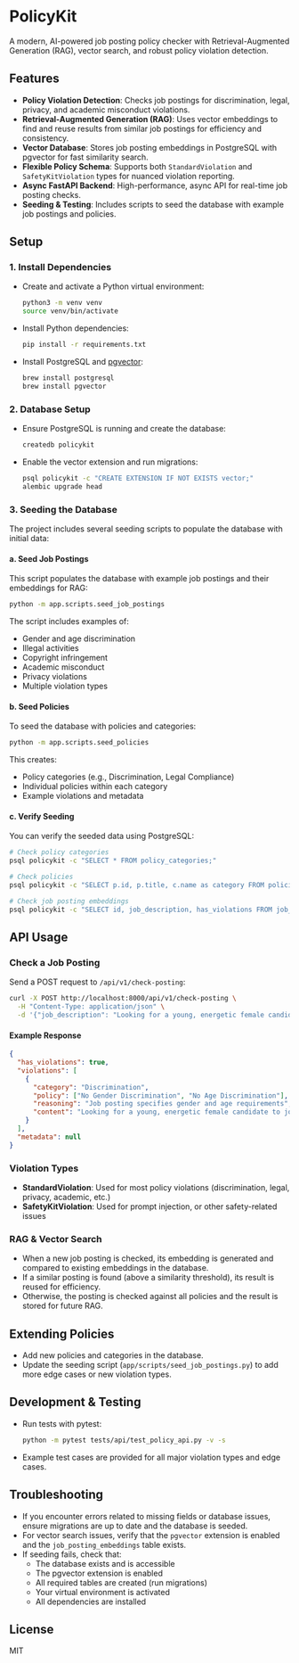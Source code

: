 # PolicyKit

A modern, AI-powered job posting policy checker with Retrieval-Augmented Generation (RAG), vector search, and robust policy violation detection.

## Features
- **Policy Violation Detection**: Checks job postings for discrimination, legal, privacy, and academic misconduct violations.
- **Retrieval-Augmented Generation (RAG)**: Uses vector embeddings to find and reuse results from similar job postings for efficiency and consistency.
- **Vector Database**: Stores job posting embeddings in PostgreSQL with pgvector for fast similarity search.
- **Flexible Policy Schema**: Supports both `StandardViolation` and `SafetyKitViolation` types for nuanced violation reporting.
- **Async FastAPI Backend**: High-performance, async API for real-time job posting checks.
- **Seeding & Testing**: Includes scripts to seed the database with example job postings and policies.

## Setup

### 1. Install Dependencies
- Create and activate a Python virtual environment:
  ```sh
  python3 -m venv venv
  source venv/bin/activate
  ```
- Install Python dependencies:
  ```sh
  pip install -r requirements.txt
  ```
- Install PostgreSQL and [pgvector](https://github.com/pgvector/pgvector):
  ```sh
  brew install postgresql
  brew install pgvector
  ```

### 2. Database Setup
- Ensure PostgreSQL is running and create the database:
  ```sh
  createdb policykit
  ```
- Enable the vector extension and run migrations:
  ```sh
  psql policykit -c "CREATE EXTENSION IF NOT EXISTS vector;"
  alembic upgrade head
  ```

### 3. Seeding the Database
The project includes several seeding scripts to populate the database with initial data:

#### a. Seed Job Postings
This script populates the database with example job postings and their embeddings for RAG:
```sh
python -m app.scripts.seed_job_postings
```
The script includes examples of:
- Gender and age discrimination
- Illegal activities
- Copyright infringement
- Academic misconduct
- Privacy violations
- Multiple violation types

#### b. Seed Policies
To seed the database with policies and categories:
```sh
python -m app.scripts.seed_policies
```
This creates:
- Policy categories (e.g., Discrimination, Legal Compliance)
- Individual policies within each category
- Example violations and metadata

#### c. Verify Seeding
You can verify the seeded data using PostgreSQL:
```sh
# Check policy categories
psql policykit -c "SELECT * FROM policy_categories;"

# Check policies
psql policykit -c "SELECT p.id, p.title, c.name as category FROM policies p JOIN policy_categories c ON p.category_id = c.id;"

# Check job posting embeddings
psql policykit -c "SELECT id, job_description, has_violations FROM job_posting_embeddings;"
```

## API Usage

### Check a Job Posting
Send a POST request to `/api/v1/check-posting`:
```sh
curl -X POST http://localhost:8000/api/v1/check-posting \
  -H "Content-Type: application/json" \
  -d '{"job_description": "Looking for a young, energetic female candidate to join our team. Must be under 30 years old."}'
```

#### Example Response
```json
{
  "has_violations": true,
  "violations": [
    {
      "category": "Discrimination",
      "policy": ["No Gender Discrimination", "No Age Discrimination"],
      "reasoning": "Job posting specifies gender and age requirements",
      "content": "Looking for a young, energetic female candidate to join our team. Must be under 30 years old."
    }
  ],
  "metadata": null
}
```

### Violation Types
- **StandardViolation**: Used for most policy violations (discrimination, legal, privacy, academic, etc.)
- **SafetyKitViolation**: Used for prompt injection, or other safety-related issues

### RAG & Vector Search
- When a new job posting is checked, its embedding is generated and compared to existing embeddings in the database.
- If a similar posting is found (above a similarity threshold), its result is reused for efficiency.
- Otherwise, the posting is checked against all policies and the result is stored for future RAG.

## Extending Policies
- Add new policies and categories in the database.
- Update the seeding script (`app/scripts/seed_job_postings.py`) to add more edge cases or new violation types.

## Development & Testing
- Run tests with pytest:
  ```sh
  python -m pytest tests/api/test_policy_api.py -v -s
  ```
- Example test cases are provided for all major violation types and edge cases.

## Troubleshooting
- If you encounter errors related to missing fields or database issues, ensure migrations are up to date and the database is seeded.
- For vector search issues, verify that the `pgvector` extension is enabled and the `job_posting_embeddings` table exists.
- If seeding fails, check that:
  - The database exists and is accessible
  - The pgvector extension is enabled
  - All required tables are created (run migrations)
  - Your virtual environment is activated
  - All dependencies are installed

## License
MIT 